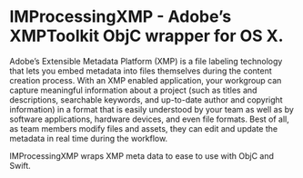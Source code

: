 # IMProcessingXMP - Adobe’s XMPToolkit ObjC wrapper for  OS X.

Adobe’s Extensible Metadata Platform (XMP) is a file labeling technology that lets you embed metadata into files themselves during the content creation process. With an XMP enabled application, your workgroup can capture meaningful information about a project (such as titles and descriptions, searchable keywords, and up-to-date author and copyright information) in a format that is easily understood by your team as well as by software applications, hardware devices, and even file formats. Best of all, as team members modify files and assets, they can edit and update the metadata in real time during the workflow.

IMProcessingXMP wraps XMP meta data to ease to use with ObjC and Swift.



